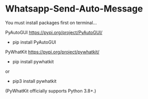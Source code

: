 # Whatsapp-Send-Auto-Message

You must install packages first on terminal...


PyAutoGUI
https://pypi.org/project/PyAutoGUI/
- pip install PyAutoGUI

PyWhatKit
https://pypi.org/project/pywhatkit/
- pip install pywhatkit

or 

- pip3 install pywhatkit

(PyWhatKit officially supports Python 3.8+.)




      
      
      
